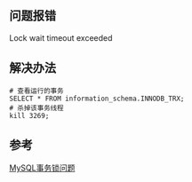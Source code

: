 ## 问题报错
Lock wait timeout exceeded

## 解决办法

```shell script
# 查看运行的事务 
SELECT * FROM information_schema.INNODB_TRX;
# 杀掉该事务线程
kill 3269;
```
  

## 参考

[MySQL事务锁问题](https://cloud.tencent.com/developer/article/1356959)

